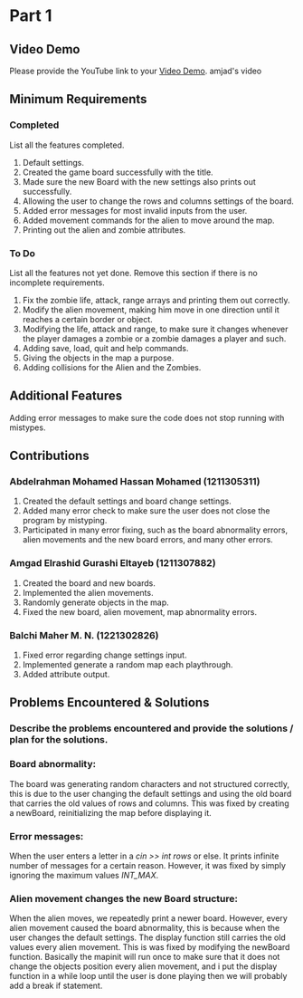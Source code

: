 # Part 1

## Video Demo

Please provide the YouTube link to your [Video Demo](https://youtube.com). amjad's video

## Minimum Requirements

### Completed

List all the features completed.

1. Default settings.
2. Created the game board successfully with the title.
3. Made sure the new Board with the new settings also prints out successfully.
4. Allowing the user to change the rows and columns settings of the board.
5. Added error messages for most invalid inputs from the user.
6. Added movement commands for the alien to move around the map.
7. Printing out the alien and zombie attributes.


### To Do

List all the features not yet done. Remove this section if there is no incomplete requirements.

1. Fix the zombie life, attack, range arrays and printing them out correctly.
2. Modify the alien movement, making him move in one direction until it reaches a certain border or object.
3. Modifying the life, attack and range, to make sure it changes whenever the player damages a zombie or a zombie damages a player and such.
4. Adding save, load, quit and help commands.
5. Giving the objects in the map a purpose.
6. Adding collisions for the Alien and the Zombies.

## Additional Features

Adding error messages to make sure the code does not stop running with mistypes.

## Contributions

### Abdelrahman Mohamed Hassan Mohamed (1211305311)

1. Created the default settings and board change settings.
2. Added many error check to make sure the user does not close the program by mistyping.
3.  Participated in many error fixing, such as the board abnormality errors, alien movements and the new board errors, and many other errors.

### Amgad Elrashid Gurashi Eltayeb (1211307882)

1. Created the board and new boards.
2. Implemented the alien movements.
3. Randomly generate objects in the map.
4. Fixed the new board, alien movement, map abnormality errors.

### Balchi Maher M.  N. (1221302826)

1. Fixed error regarding change settings input.
2. Implemented generate a random map each playthrough.
3. Added attribute output.

## Problems Encountered & Solutions

### Describe the problems encountered and provide the solutions / plan for the solutions.

### Board abnormality:
The board was generating random characters and not structured correctly, this is due to the user changing the default settings and using the old board that carries
the old values of rows and columns. This was fixed by creating a newBoard, reinitializing the map before displaying it.

### Error messages:
When the user enters a letter in a *cin >> int rows* or else. It prints infinite number of messages for a certain reason. However, it was fixed by simply ignoring the maximum values
*INT_MAX*.

### Alien movement changes the new Board structure:
When the alien moves, we repeatedly print a newer board. However, every alien movement caused the board abnormality, this is because when the user changes the default
settings. The display function still carries the old values every alien movement. This is was fixed by modifying the newBoard function. Basically the mapinit will run once to make sure
that it does not change the objects position every alien movement, and i put the display
function in a while loop until the user is done playing then we will probably add a break if statement.

